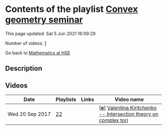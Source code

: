 # Contents of the playlist [Convex geometry seminar](https://www.youtube.com/playlist?list=PLq3E5oubNNoCFBGEyH5i1Evzwe3mqX1T5)

This page updated: Sat 5 Jun 2021 16:09:29

Number of videos: [1](#videos)

Go back to [Mathematics at HSE](../README.md)

## Description



## Videos

|Date|Playlists|Links|Video name|
|---|---|---|---|
| Wed&nbsp;20&nbsp;Sep&nbsp;2017 | [22](../playlists/22 "Convex geometry seminar") |  | [[**e**](https://studio.youtube.com/video/w8WyznQjMSg/edit "Edit")] [Valentina Kiritchenko -- Intersection theory on complex tori](https://www.youtube.com/watch?v=w8WyznQjMSg&list=PLq3E5oubNNoCFBGEyH5i1Evzwe3mqX1T5 "In the 19th century, Chasles, Schubert and others obtained many spectacular results in enumerative geometry by heuristic methods (calculus of conditions or Schubert calculus). In the 20th century, their results were justified using intersection theory. In particular, De Concini and Procesi developed the concept of the ring of conditions for (possibly) non-compact homogeneous varieties. I will define the ring of conditions and describe its applications to some classical problems of enumerative geometry. The main examples will be complex tori and Grassmannians.") |
